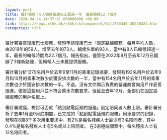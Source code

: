 ```yaml
---
layout: post
title: 審計報告｜8人輪候復康巴士超過一年　最長輪候22.7個月
date: 2024-04-24 14:37:31.000000000 +08:00
link: https://news.rthk.hk/rthk/ch/component/k2/1750340-20240424.htm
categories: rthk
---
```


審計署審查復康巴士服務，發現申請復康巴士「固定路線服務」每月平均人數， 由2019年的59人，增至去年的73人。輪候名單的93人，當中有8人已輪候超過一年，最長的輪候時間為22.7個月。報告指出，儘管在2022年8月至去年12月已開辦了3條新路線，但輪候人士未獲提供服務。

審計署分析1279名用戶於去年9至11月的乘車記錄摘要，發現有192名用戶於去年9月和10月的乘車次數少於獲安排次數的一半，當中有154名用戶於去年11月的乘車次數也少於獲安排次數的一半。不過，沒有文件顯示負責的營運商曾向用戶作妥善跟進。儘管這些用戶並不符合乘車次數要求，但截至去年12月，全部仍在固定路線服務的用戶名單上。

審計署建議，檢討可否就「點到點電話預約服務」設定陪同者人數上限。審計署分析了去年1月至9月底期間，已完成的「點到點電話預約服務」用車要求的記錄，發現在8萬8千多次用車要求中，有2%是每名殘疾人士最少有3名陪同者，其中0.4%是每名殘疾人士有5名或以上陪同者。 在3宗極端個案中，每名殘疾人士有12名陪同者。
